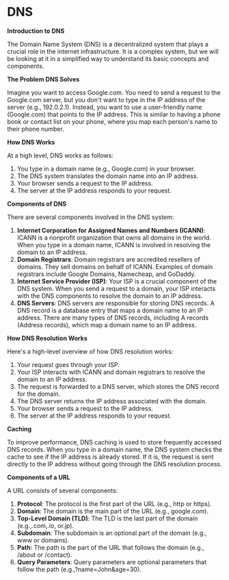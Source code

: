 # DNS

**Introduction to DNS**

The Domain Name System (DNS) is a decentralized system that plays a crucial role in the internet infrastructure. It is a complex system, but we will be looking at it in a simplified way to understand its basic concepts and components.

**The Problem DNS Solves**

Imagine you want to access Google.com. You need to send a request to the Google.com server, but you don't want to type in the IP address of the server (e.g., 192.0.2.1). Instead, you want to use a user-friendly name (Google.com) that points to the IP address. This is similar to having a phone book or contact list on your phone, where you map each person's name to their phone number.

**How DNS Works**

At a high level, DNS works as follows:

1. You type in a domain name (e.g., Google.com) in your browser.
2. The DNS system translates the domain name into an IP address.
3. Your browser sends a request to the IP address.
4. The server at the IP address responds to your request.


**Components of DNS**

There are several components involved in the DNS system:

1. **Internet Corporation for Assigned Names and Numbers (ICANN)**: ICANN is a nonprofit organization that owns all domains in the world. When you type in a domain name, ICANN is involved in resolving the domain to an IP address.
2. **Domain Registrars**: Domain registrars are accredited resellers of domains. They sell domains on behalf of ICANN. Examples of domain registrars include Google Domains, Namecheap, and GoDaddy.
3. **Internet Service Provider (ISP)**: Your ISP is a crucial component of the DNS system. When you send a request to a domain, your ISP interacts with the DNS components to resolve the domain to an IP address.
4. **DNS Servers**: DNS servers are responsible for storing DNS records. A DNS record is a database entry that maps a domain name to an IP address. There are many types of DNS records, including A records (Address records), which map a domain name to an IP address.

**How DNS Resolution Works**

Here's a high-level overview of how DNS resolution works:

1. Your request goes through your ISP.
2. Your ISP interacts with ICANN and domain registrars to resolve the domain to an IP address.
3. The request is forwarded to a DNS server, which stores the DNS record for the domain.
4. The DNS server returns the IP address associated with the domain.
5. Your browser sends a request to the IP address.
6. The server at the IP address responds to your request.

**Caching**

To improve performance, DNS caching is used to store frequently accessed DNS records. When you type in a domain name, the DNS system checks the cache to see if the IP address is already stored. If it is, the request is sent directly to the IP address without going through the DNS resolution process.

**Components of a URL**

A URL consists of several components:

1. **Protocol**: The protocol is the first part of the URL (e.g., http or https).
2. **Domain**: The domain is the main part of the URL (e.g., google.com).
3. **Top-Level Domain (TLD)**: The TLD is the last part of the domain (e.g.,.com,.io, or.jp).
4. **Subdomain**: The subdomain is an optional part of the domain (e.g., www or domains).
5. **Path**: The path is the part of the URL that follows the domain (e.g., /about or /contact).
6. **Query Parameters**: Query parameters are optional parameters that follow the path (e.g.,?name=John&age=30).
